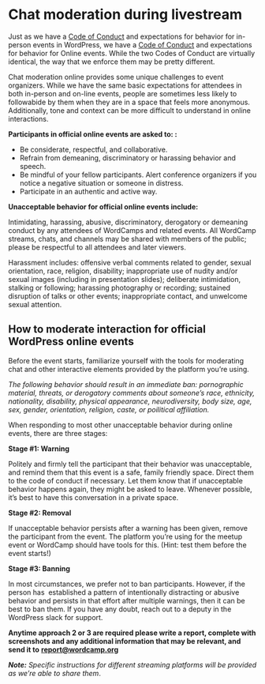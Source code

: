 # Chat moderation during livestream

Just as we have a [Code of Conduct](https://make.wordpress.org/community/handbook/wordcamp-organizer/planning-details/code-of-conduct/) and expectations for behavior for in-person events in WordPress, we have a [Code of Conduct](https://make.wordpress.org/community/handbook/virtual-events/online-code-of-conduct/) and expectations for behavior for Online events. While the two Codes of Conduct are virtually identical, the way that we enforce them may be pretty different.

Chat moderation online provides some unique challenges to event organizers. While we have the same basic expectations for attendees in both in-person and on-line events, people are sometimes less likely to followabide by them when they are in a space that feels more anonymous. Additionally, tone and context can be more difficult to understand in online interactions. 

**Participants in official online events are asked to: :** 

*   Be considerate, respectful, and collaborative.
*   Refrain from demeaning, discriminatory or harassing behavior and speech.
*   Be mindful of your fellow participants. Alert conference organizers if you notice a negative situation or someone in distress.
*   Participate in an authentic and active way. 

**Unacceptable behavior for official online events include:** 

Intimidating, harassing, abusive, discriminatory, derogatory or demeaning conduct by any attendees of WordCamps and related events. All WordCamp streams, chats, and channels may be shared with members of the public; please be respectful to all attendees and later viewers.

Harassment includes: offensive verbal comments related to gender, sexual orientation, race, religion, disability; inappropriate use of nudity and/or sexual images (including in presentation slides); deliberate intimidation, stalking or following; harassing photography or recording; sustained disruption of talks or other events; inappropriate contact, and unwelcome sexual attention.

## How to moderate interaction for official WordPress online events

Before the event starts, familiarize yourself with the tools for moderating chat and other interactive elements provided by the platform you’re using.

*The following behavior should result in an immediate ban: pornographic material, threats, or derogatory comments about someone’s race, ethnicity, nationality, disability, physical appearance, neurodiversity, body size, age, sex, gender, orientation, religion, caste, or poilitical affiliation.*

When responding to most other unacceptable behavior during online events, there are three stages:

**Stage #1: Warning** 

Politely and firmly tell the participant that their behavior was unacceptable, and remind them that this event is a safe, family friendly space. Direct them to the code of conduct if necessary. Let them know that if unacceptable behavior happens again, they might be asked to leave. Whenever possible, it’s best to have this conversation in a private space.

**Stage #2: Removal**

If unacceptable behavior persists after a warning has been given, remove the participant from the event. The platform you’re using for the meetup event or WordCamp should have tools for this. (Hint: test them before the event starts!)

**Stage #3: Banning** 

In most circumstances, we prefer not to ban participants. However, if the person has  established a pattern of intentionally distracting or abusive behavior and persists in that effort after multiple warnings, then it can be best to ban them. If you have any doubt, reach out to a deputy in the WordPress slack for support.

**Anytime approach 2 or 3 are required please write a report, complete with screenshots and any additional information that may be relevant, and send it to** [**report@wordcamp.org**](mailto:report@wordcamp.org)

***Note:*** *Specific instructions for different streaming platforms will be provided as we’re able to share them*.

<!--
*   [To-do](# "To-do")
-->

